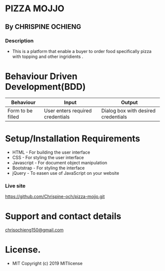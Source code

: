# PIZZA MOJJO
## By CHRISPINE OCHIENG
### Description
* This is a platform that enable a buyer to order food specifically pizza  with topping and other ingridients .
# Behaviour Driven Development(BDD)


| Behaviour | Input | Output |
| ------------- | ------------- | ------------- |
| Form to be filled  | User enters required credentials  | Dialog box with desired credentials |

# Setup/Installation Requirements
- HTML - For building the user interface
- CSS - For styling the user interface
- Javascript - For document object manipulation
- Bootstrap - For styling the interface
- jQuery - To easen use of JavaScript on your website

### Live site

https://github.com/Chrispine-och/pizza-mojjo.git
# Support and contact details

chrisochieng150@gmail.com

# License.
* MIT Copyright (c) 2019 MITlicense
